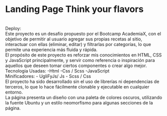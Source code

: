 # Landing Page Think your flavors

<!-- Foto en figma del dise;o -->

<br>
Deploy: 
<br>
Este proyecto es un desafío propuesto por el Bootcamp AcademiaX, con el objetivo de permitir al usuario agregar sus propias recetas al sitio, interactuar con ellas (eliminar, editar) y filtrarlas por categorías, lo que permite una experiencia más fluida y rápida.
<!-- Images izquierda dise;o -->
<br>
El propósito de este proyecto es reforzar mis conocimientos en HTML, CSS y JavaScript principalmente, y servir como referencia o inspiración para aquellos que deseen tomar ciertos componentes o crear algo mejor.
<br>
Tecnologia Usadas:
-Html 
-Css / Scss
-JavaScript
<br>
Minificadores:
- UgliFyJs/ Js
- Scss / Css
<br>
El proyecto ha sido desarrollado sin el uso de librerías ni dependencias de terceros, lo que lo hace fácilmente clonable y ejecutable en cualquier entorno. 
 
<br>
La página presenta un diseño con una paleta de colores oscuros, utilizando la fuente Ubuntu y un estilo neomorfismo para algunas secciones de la página. 
<br>
<!-- Además, adjunto un el diseño en mi Figma o el bozeto : -->
